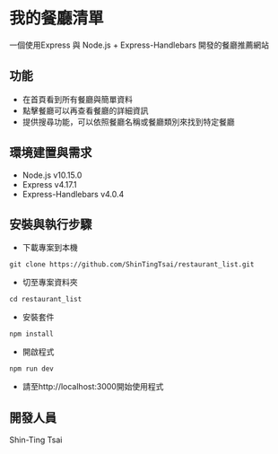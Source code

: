 # 我的餐廳清單

一個使用Express 與 Node.js + Express-Handlebars 開發的餐廳推薦網站

## 功能

- 在首頁看到所有餐廳與簡單資料
- 點擊餐廳可以再查看餐廳的詳細資訊
- 提供搜尋功能，可以依照餐廳名稱或餐廳類別來找到特定餐廳

## 環境建置與需求
- Node.js v10.15.0
- Express v4.17.1
- Express-Handlebars v4.0.4


## 安裝與執行步驟
- 下載專案到本機
```
git clone https://github.com/ShinTingTsai/restaurant_list.git
```
- 切至專案資料夾
```
cd restaurant_list
```
- 安裝套件
```
npm install
```
- 開啟程式
```
npm run dev
```
- 請至http://localhost:3000開始使用程式


## 開發人員
Shin-Ting Tsai
